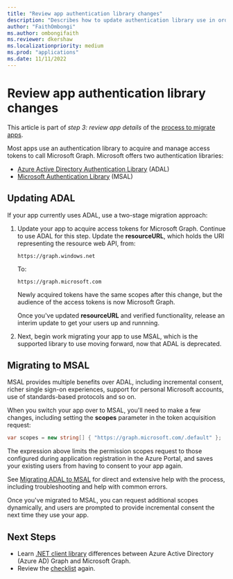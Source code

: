 ```yaml
---
title: "Review app authentication library changes"
description: "Describes how to update authentication library use in order to migrate an app from Azure Active Directory (Azure AD) API apps to Microsoft Graph API."
author: "FaithOmbongi"
ms.author: ombongifaith
ms.reviewer: dkershaw
ms.localizationpriority: medium
ms.prod: "applications"
ms.date: 11/11/2022
---
```


# Review app authentication library changes

This article is part of *step 3: review app details* of the [process to migrate apps](migrate-azure-ad-graph-planning-checklist.md).

Most apps use an authentication library to acquire and manage access tokens to call Microsoft Graph.  Microsoft offers two authentication libraries:

- [Azure Active Directory Authentication Library](/azure/active-directory/develop/active-directory-authentication-libraries) (ADAL)
- [Microsoft Authentication Library](/azure/active-directory/develop/reference-v2-libraries) (MSAL)

## Updating ADAL

If your app currently uses ADAL, use a two-stage migration approach:

1. Update your app to acquire access tokens for Microsoft Graph. Continue to use ADAL for this step. Update the **resourceURL**, which holds the URI representing the resource web API, from:

    `https://graph.windows.net`  

    To:  

    `https://graph.microsoft.com`

    Newly acquired tokens have the same scopes after this change, but the audience of the access tokens is now Microsoft Graph.  

    Once you've updated **resourceURL** and verified functionality, release an interim update to get your users up and runnning.

1.  Next, begin work migrating your app to use MSAL, which is the supported library to use moving forward, now that ADAL is deprecated.

## Migrating to MSAL

MSAL provides multiple benefits over ADAL, including incremental consent, richer single sign-on experiences, support for personal Microsoft accounts, use of standards-based protocols and so on.  

When you switch your app over to MSAL, you'll need to make a few changes, including setting the **scopes** parameter in the token acquisition request:

``` csharp
var scopes = new string[] { "https://graph.microsoft.com/.default" };
```

The expression above limits the permission scopes request to those configured during application registration in the Azure Portal, and saves your existing users from having to consent to your app again.

See [Migrating ADAL to MSAL](https://aka.ms/adal-net-to-msal-net) for direct and extensive help with the process, including troubleshooting and help with common errors.

Once you've migrated to MSAL, you can request additional scopes dynamically, and users are prompted to provide incremental consent the next time they use your app.

## Next Steps

- Learn [.NET client library](migrate-azure-ad-graph-client-libraries.md) differences between Azure Active Directory (Azure AD) Graph and Microsoft Graph.
- Review the [checklist](migrate-azure-ad-graph-planning-checklist.md) again.
